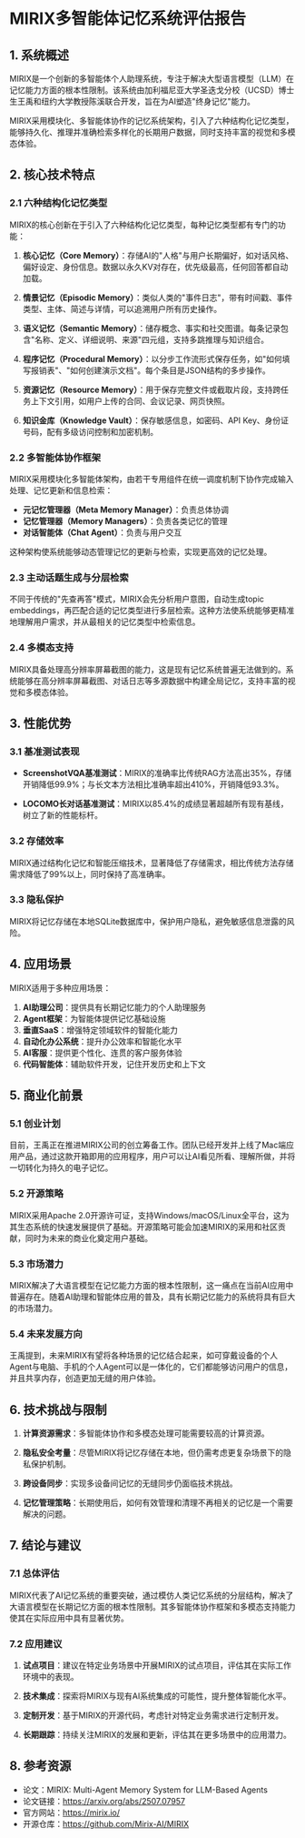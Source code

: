 # MIRIX多智能体记忆系统评估报告

## 1. 系统概述

MIRIX是一个创新的多智能体个人助理系统，专注于解决大型语言模型（LLM）在记忆能力方面的根本性限制。该系统由加利福尼亚大学圣迭戈分校（UCSD）博士生王禹和纽约大学教授陈溪联合开发，旨在为AI塑造"终身记忆"能力。

MIRIX采用模块化、多智能体协作的记忆系统架构，引入了六种结构化记忆类型，能够持久化、推理并准确检索多样化的长期用户数据，同时支持丰富的视觉和多模态体验。

## 2. 核心技术特点

### 2.1 六种结构化记忆类型

MIRIX的核心创新在于引入了六种结构化记忆类型，每种记忆类型都有专门的功能：

1. **核心记忆（Core Memory）**：存储AI的"人格"与用户长期偏好，如对话风格、偏好设定、身份信息。数据以永久KV对存在，优先级最高，任何回答都自动加载。

2. **情景记忆（Episodic Memory）**：类似人类的"事件日志"，带有时间戳、事件类型、主体、简述与详情，可以追溯用户所有历史操作。

3. **语义记忆（Semantic Memory）**：储存概念、事实和社交图谱。每条记录包含"名称、定义、详细说明、来源"四元组，支持多跳推理与知识组合。

4. **程序记忆（Procedural Memory）**：以分步工作流形式保存任务，如"如何填写报销表"、"如何创建演示文档"。每个条目是JSON结构的多步操作。

5. **资源记忆（Resource Memory）**：用于保存完整文件或截取片段，支持跨任务上下文引用，如用户上传的合同、会议记录、网页快照。

6. **知识金库（Knowledge Vault）**：保存敏感信息，如密码、API Key、身份证号码，配有多级访问控制和加密机制。

### 2.2 多智能体协作框架

MIRIX采用模块化多智能体架构，由若干专用组件在统一调度机制下协作完成输入处理、记忆更新和信息检索：

- **元记忆管理器（Meta Memory Manager）**：负责总体协调
- **记忆管理器（Memory Managers）**：负责各类记忆的管理
- **对话智能体（Chat Agent）**：负责与用户交互

这种架构使系统能够动态管理记忆的更新与检索，实现更高效的记忆处理。

### 2.3 主动话题生成与分层检索

不同于传统的"先查再答"模式，MIRIX会先分析用户意图，自动生成topic embeddings，再匹配合适的记忆类型进行多层检索。这种方法使系统能够更精准地理解用户需求，并从最相关的记忆类型中检索信息。

### 2.4 多模态支持

MIRIX具备处理高分辨率屏幕截图的能力，这是现有记忆系统普遍无法做到的。系统能够在高分辨率屏幕截图、对话日志等多源数据中构建全局记忆，支持丰富的视觉和多模态体验。

## 3. 性能优势

### 3.1 基准测试表现

- **ScreenshotVQA基准测试**：MIRIX的准确率比传统RAG方法高出35%，存储开销降低99.9%；与长文本方法相比准确率超出410%，开销降低93.3%。

- **LOCOMO长对话基准测试**：MIRIX以85.4%的成绩显著超越所有现有基线，树立了新的性能标杆。

### 3.2 存储效率

MIRIX通过结构化记忆和智能压缩技术，显著降低了存储需求，相比传统方法存储需求降低了99%以上，同时保持了高准确率。

### 3.3 隐私保护

MIRIX将记忆存储在本地SQLite数据库中，保护用户隐私，避免敏感信息泄露的风险。

## 4. 应用场景

MIRIX适用于多种应用场景：

1. **AI助理公司**：提供具有长期记忆能力的个人助理服务
2. **Agent框架**：为智能体提供记忆基础设施
3. **垂直SaaS**：增强特定领域软件的智能化能力
4. **自动化办公系统**：提升办公效率和智能化水平
5. **AI客服**：提供更个性化、连贯的客户服务体验
6. **代码智能体**：辅助软件开发，记住开发历史和上下文

## 5. 商业化前景

### 5.1 创业计划

目前，王禹正在推进MIRIX公司的创立筹备工作。团队已经开发并上线了Mac端应用产品，通过这款开箱即用的应用程序，用户可以让AI看见所看、理解所做，并将一切转化为持久的电子记忆。

### 5.2 开源策略

MIRIX采用Apache 2.0开源许可证，支持Windows/macOS/Linux全平台，这为其生态系统的快速发展提供了基础。开源策略可能会加速MIRIX的采用和社区贡献，同时为未来的商业化奠定用户基础。

### 5.3 市场潜力

MIRIX解决了大语言模型在记忆能力方面的根本性限制，这一痛点在当前AI应用中普遍存在。随着AI助理和智能体应用的普及，具有长期记忆能力的系统将具有巨大的市场潜力。

### 5.4 未来发展方向

王禹提到，未来MIRIX有望将各种场景的记忆结合起来，如可穿戴设备的个人Agent与电脑、手机的个人Agent可以是一体化的，它们都能够访问用户的信息，并且共享内存，创造更加无缝的用户体验。

## 6. 技术挑战与限制

1. **计算资源需求**：多智能体协作和多模态处理可能需要较高的计算资源。

2. **隐私安全考量**：尽管MIRIX将记忆存储在本地，但仍需考虑更复杂场景下的隐私保护机制。

3. **跨设备同步**：实现多设备间记忆的无缝同步仍面临技术挑战。

4. **记忆管理策略**：长期使用后，如何有效管理和清理不再相关的记忆是一个需要解决的问题。

## 7. 结论与建议

### 7.1 总体评估

MIRIX代表了AI记忆系统的重要突破，通过模仿人类记忆系统的分层结构，解决了大语言模型在长期记忆方面的根本性限制。其多智能体协作框架和多模态支持能力使其在实际应用中具有显著优势。

### 7.2 应用建议

1. **试点项目**：建议在特定业务场景中开展MIRIX的试点项目，评估其在实际工作环境中的表现。

2. **技术集成**：探索将MIRIX与现有AI系统集成的可能性，提升整体智能化水平。

3. **定制开发**：基于MIRIX的开源代码，考虑针对特定业务需求进行定制开发。

4. **长期跟踪**：持续关注MIRIX的发展和更新，评估其在更多场景中的应用潜力。

## 8. 参考资源

- 论文：MIRIX: Multi-Agent Memory System for LLM-Based Agents
- 论文链接：https://arxiv.org/abs/2507.07957
- 官方网站：https://mirix.io/
- 开源仓库：https://github.com/Mirix-AI/MIRIX